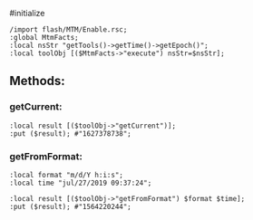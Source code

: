 #initialize

```
/import flash/MTM/Enable.rsc;
:global MtmFacts;
:local nsStr "getTools()->getTime()->getEpoch()";
:local toolObj [($MtmFacts->"execute") nsStr=$nsStr];
```

## Methods:

### getCurrent:

```
:local result [($toolObj->"getCurrent")];
:put ($result); #"1627378738";
```

### getFromFormat:

```
:local format "m/d/Y h:i:s";
:local time "jul/27/2019 09:37:24";

:local result [($toolObj->"getFromFormat") $format $time];
:put ($result); #"1564220244";
```
